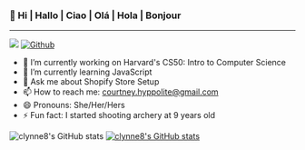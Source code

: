 ### 👋 Hi | Hallo | Ciao | Olá | Hola | Bonjour

---
![](https://visitor-badge.laobi.icu/badge?page_id=clynne8.clynne8)
[![Github](https://img.shields.io/github/followers/clynne8?label=Follow&style=social)](https://github.com/clynne8)


- 🔭 I’m currently working on Harvard's CS50: Intro to Computer Science
- 🌱 I’m currently learning JavaScript
- 💬 Ask me about Shopify Store Setup
- 📫 How to reach me: courtney.hyppolite@gmail.com
- 😄 Pronouns: She/Her/Hers
- ⚡ Fun fact: I started shooting archery at 9 years old

![clynne8's GitHub stats](https://github-readme-stats-git-masterrstaa-rickstaa.vercel.app/api/top-langs/?username=clynne8)
[![clynne8's GitHub stats](https://github-readme-stats-git-masterrstaa-rickstaa.vercel.app/api?username=clynne8)](https://github.com/anuraghazra/github-readme-stats)


